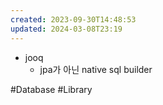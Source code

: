 ```yaml
---
created: 2023-09-30T14:48:53
updated: 2024-03-08T23:19
---
```

- jooq
    - jpa가 아닌 native sql builder

#Database 
#Library 
